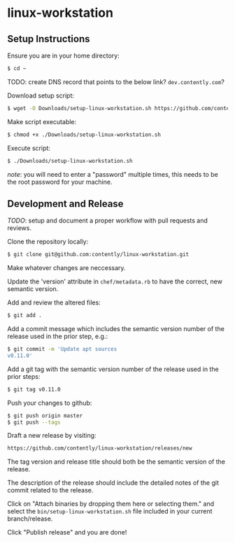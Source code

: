 # linux-workstation

## Setup Instructions

Ensure you are in your home directory:
```bash
$ cd ~
```
TODO: create DNS record that points to the below link? `dev.contently.com`?

Download setup script:
```bash
$ wget -O Downloads/setup-linux-workstation.sh https://github.com/contently/linux-workstation/releases/latest/download/setup-linux-workstation.sh
```

Make script executable:
```bash
$ chmod +x ./Downloads/setup-linux-workstation.sh
```

Execute script:
```bash
$ ./Downloads/setup-linux-workstation.sh
```
_note_: you will need to enter a "password" multiple times, this needs to be the root password for your machine.

## Development and Release

_TODO_: setup and document a proper workflow with pull requests and reviews.

Clone the repository locally:
```bash
$ git clone git@github.com:contently/linux-workstation.git
```

Make whatever changes are neccessary.

Update the 'version' attribute in `chef/metadata.rb` to have the correct, new semantic version.

Add and review the altered files:
```bash
$ git add .
```

Add a commit message which includes the semantic version number of the release used in the prior step, e.g.:
```bash
$ git commit -m 'Update apt sources
v0.11.0'
```

Add a git tag with the semantic version number of the release used in the prior steps:
```bash
$ git tag v0.11.0
```

Push your changes to github:
```bash
$ git push origin master
$ git push --tags
```

Draft a new release by visiting:
```bash
https://github.com/contently/linux-workstation/releases/new
```

The tag version and release title should both be the semantic version of the release.

The description of the release should include the detailed notes of the git commit related to the release.

Click on "Attach binaries by dropping them here or selecting them." and select the `bin/setup-linux-workstation.sh`
file included in your current branch/release.

Click "Publish release" and you are done!
